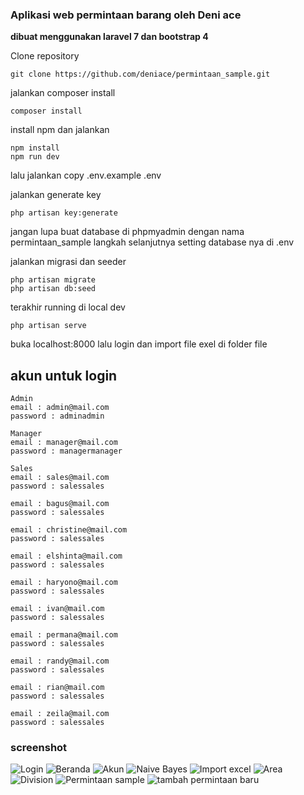 ﻿### Aplikasi web permintaan barang oleh Deni ace
**dibuat menggunakan laravel 7 dan bootstrap 4**

Clone repository
```
git clone https://github.com/deniace/permintaan_sample.git
```

jalankan composer install
```
composer install
```
install npm dan jalankan
```
npm install
npm run dev
```

lalu jalankan copy .env.example .env

jalankan generate key
```
php artisan key:generate
```
jangan lupa buat database di phpmyadmin dengan nama permintaan_sample
langkah selanjutnya setting database nya di .env

jalankan migrasi dan seeder
```
php artisan migrate
php artisan db:seed
```
terakhir running di local dev

```
php artisan serve
```

buka localhost:8000
lalu login dan import file exel di folder file

## akun untuk login
```
Admin 
email : admin@mail.com
password : adminadmin

Manager
email : manager@mail.com
password : managermanager

Sales
email : sales@mail.com
password : salessales

email : bagus@mail.com
password : salessales

email : christine@mail.com
password : salessales

email : elshinta@mail.com
password : salessales

email : haryono@mail.com
password : salessales

email : ivan@mail.com
password : salessales

email : permana@mail.com
password : salessales

email : randy@mail.com
password : salessales

email : rian@mail.com
password : salessales

email : zeila@mail.com
password : salessales
```

### screenshot 

![Login](https://github.com/deniace/permintaan_sample/blob/master/screenshot/login.png "Login")
![Beranda](https://github.com/deniace/permintaan_sample/blob/master/screenshot/dashboard.png "Beranda")
![Akun](https://github.com/deniace/permintaan_sample/blob/master/screenshot/akun.png "akun")
![Naive Bayes](https://github.com/deniace/permintaan_sample/blob/master/screenshot/naive-bayes.png "Naive bayes")
![Import excel](https://github.com/deniace/permintaan_sample/blob/master/screenshot/import-excel.png "import excel")
![Area](https://github.com/deniace/permintaan_sample/blob/master/screenshot/area.png "Area")
![Division](https://github.com/deniace/permintaan_sample/blob/master/screenshot/division.png "division")
![Permintaan sample](https://github.com/deniace/permintaan_sample/blob/master/screenshot/permintaan-sample.png "Permintaan sample")
![tambah permintaan baru](https://github.com/deniace/permintaan_sample/blob/master/screenshot/tambah-permintaan-baru.png "tambah permintaan baru")